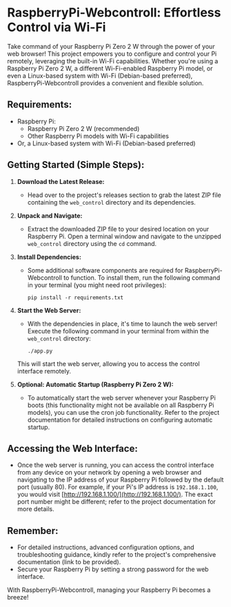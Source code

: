 # RaspberryPi-Webcontroll: Effortless Control via Wi-Fi

Take command of your Raspberry Pi Zero 2 W through the power of your web browser! This project empowers you to configure and control your Pi remotely, leveraging the built-in Wi-Fi capabilities. Whether you're using a Raspberry Pi Zero 2 W, a different Wi-Fi-enabled Raspberry Pi model, or even a Linux-based system with Wi-Fi (Debian-based preferred), RaspberryPi-Webcontroll provides a convenient and flexible solution.

## Requirements:

- Raspberry Pi:
  - Raspberry Pi Zero 2 W (recommended)
  - Other Raspberry Pi models with Wi-Fi capabilities
- Or, a Linux-based system with Wi-Fi (Debian-based preferred)

## Getting Started (Simple Steps):

1. **Download the Latest Release:**
   - Head over to the project's releases section to grab the latest ZIP file containing the `web_control` directory and its dependencies.

2. **Unpack and Navigate:**
   - Extract the downloaded ZIP file to your desired location on your Raspberry Pi. Open a terminal window and navigate to the unzipped `web_control` directory using the `cd` command.

3. **Install Dependencies:**
   - Some additional software components are required for RaspberryPi-Webcontroll to function. To install them, run the following command in your terminal (you might need root privileges):

     ```
     pip install -r requirements.txt
     ```

4. **Start the Web Server:**
   - With the dependencies in place, it's time to launch the web server! Execute the following command in your terminal from within the `web_control` directory:

     ```
     ./app.py
     ```

   This will start the web server, allowing you to access the control interface remotely.

5. **Optional: Automatic Startup (Raspberry Pi Zero 2 W):**
   - To automatically start the web server whenever your Raspberry Pi boots (this functionality might not be available on all Raspberry Pi models), you can use the cron job functionality. Refer to the project documentation for detailed instructions on configuring automatic startup.

## Accessing the Web Interface:

- Once the web server is running, you can access the control interface from any device on your network by opening a web browser and navigating to the IP address of your Raspberry Pi followed by the default port (usually 80). For example, if your Pi's IP address is `192.168.1.100`, you would visit [http://192.168.1.100/](http://192.168.1.100/). The exact port number might be different; refer to the project documentation for more details.

## Remember:

- For detailed instructions, advanced configuration options, and troubleshooting guidance, kindly refer to the project's comprehensive documentation (link to be provided).
- Secure your Raspberry Pi by setting a strong password for the web interface.

With RaspberryPi-Webcontroll, managing your Raspberry Pi becomes a breeze!
